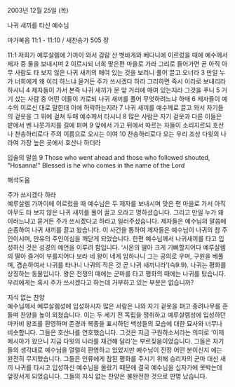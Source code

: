 2003년 12월 25일 (목)

나귀 새끼를 타신 예수님



마가복음 11:1 - 11:10 / 새찬송가 505 장


11:1 저희가 예루살렘에 가까이 와서 감람 산 벳바게와 베다니에 이르렀을 때에 예수께서 제자 중 둘을 보내시며 
2 이르시되 너희 맞은편 마을로 가라 그리로 들어가면 곧 아직 아무 사람도 타 보지 않은 나귀 새끼의 매여 있는 것을 보리니 풀어 끌고 오너라 
3 만일 누가 너희에게 왜 이리 하느냐 묻거든 주가 쓰시겠다 하라 그리하면 즉시 이리로 보내리라 하시니 
4 제자들이 가서 본즉 나귀 새끼가 문 앞 거리에 매여 있는지라 그것을 푸니 
5 거기 섰는 사람 중 어떤 이들이 가로되 나귀 새끼를 풀어 무엇하려느냐 하매 
6 제자들이 예수의 이르신 대로 말한대 이에 허락하는지라 
7 나귀 새끼를 예수께로 끌고 와서 자기들의 겉옷을 그 위에 걸쳐 두매 예수께서 타시니 
8 많은 사람은 자기 겉옷과 다른 이들은 밭에서 벤 나뭇가지를 길에 펴며 
9 앞에서 가고 뒤에서 따르는 자들이 소리지르되 호산나 찬송하리로다 주의 이름으로 오시는 이여 
10 찬송하리로다 오는 우리 조상 다윗의 나라여 가장 높은 곳에서 호산나 하더라 

입술의 말씀 
9 Those who went ahead and those who followed shouted, "Hosanna!" Blessed is he who comes in the name of the Lord

해석도움





주가 쓰시겠다 하라  
예루살렘 가까이에 이르렀을 때 예수님은 두 제자를 보내시며 맞은 편 마을로 가서 아직 아무도 타 보지 않은 나귀 새끼를 풀어 끌고 오라고 명하셨습니다. 그리고 만일 누가 왜 이러느냐고 묻거든 주가 쓰시겠다고 하라고 일러주셨습니다. 제자들은 예수님의 말씀에 순종하여 나귀 새끼를 끌고 왔습니다. 이 사건을 통하여 제자들은 예수님이 나귀의 참 주인이시며, 만유의 주인이심을 깨닫게 되었습니다. 한편 예수님께서 나귀새끼를 타고 입성하신 것은 성경의 예언을 이루려 함입니다. ‘시온의 딸아 크게 기뻐할지어다 예루살렘의 딸아 즐거이 부를지어다 보라 네 왕이 네게 임하나니 그는 공의로 우며, 구원을 베풀며, 겸손하여서 나귀를 타나니 나귀의 작은 것 곧 나귀 새끼니라’(슥9:9). 나귀는 평화를 상징하는 동물입니다. 왕은 전쟁의 때에는 군마를 타고 평화의 때에는 나귀를 탔습니다. 우리에게는 혹시 주가 쓰시겠다고 하는데 거부하고 있는 부분은 없습니까? 

지식 없는 찬양  
예수님께서 예루살렘성에 입성하시자 많은 사람은 나와 자기 겉옷을 펴고 종려나무를  흔들며 찬양을 높이 외쳤습니다. 이는 두 세기 전 독립을 쟁취하고 예루살렘성에 입성하던 마카비 왕조를 환영하며 존경과 복종을 표시하던  백성들의 모습에 대한 묘사와 너무나 비슷합니다. 그들은 호산나를 연호했습니다. 그것은 지금 구원하소서라는 의미로 ‘이제 메시아가 왔으니 지금 다윗의 나라를 재건해 달라’는 부르짖음이었습니다. 그들은 자기들의 생각대로 예수님을 열렬히 환영하고 있었지만 예수님이 진정 어떤 분이신지 에는 완전히 무지했습니다. 그들은 인류에게 참된 평화를 주시기 위해 승리자의 군마 대신 새끼 나귀를 타시고 입성하신 예수님을 몰랐기 때문에 결국 예수님을 십자가에 못박는데 앞장서게 되었습니다. 그들의 지식 없는 찬양은 불완전한 것으로 판명 났습니다.